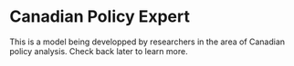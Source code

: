 # Canadian Policy Expert
This is a model being developped by researchers in the area of Canadian policy analysis. Check back later to learn more.
